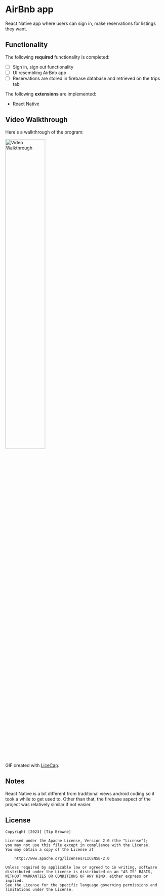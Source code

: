 # AirBnb app

React Native app where users can sign in, make reservations for listings they want.

## Functionality 

The following **required** functionality is completed:

* [ ] Sign in, sign out functionality
* [ ] UI resembling AirBnb app
* [ ] Reservations are stored in firebase database and retrieved on the trips tab

The following **extensions** are implemented:

* React Native

## Video Walkthrough

Here's a walkthrough of the program:

<img src='Walkthrough.gif' title='Video Walkthrough' width='50%' alt='Video Walkthrough' />

GIF created with [LiceCap](http://www.cockos.com/licecap/).

## Notes

React Native is a bit different from traditional views android coding so it took a while to get used to. Other than that, the firebase aspect of the project was relatively similar if not easier.

## License

    Copyright [2023] [Tip Browne]

    Licensed under the Apache License, Version 2.0 (the "License");
    you may not use this file except in compliance with the License.
    You may obtain a copy of the License at

        http://www.apache.org/licenses/LICENSE-2.0

    Unless required by applicable law or agreed to in writing, software
    distributed under the License is distributed on an "AS IS" BASIS,
    WITHOUT WARRANTIES OR CONDITIONS OF ANY KIND, either express or implied.
    See the License for the specific language governing permissions and
    limitations under the License.

